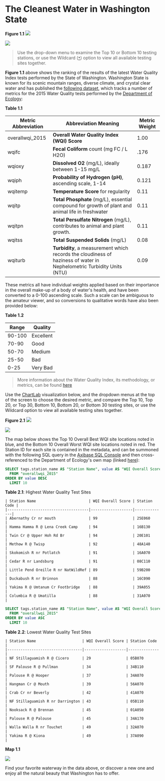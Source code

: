 The Cleanest Water in Washington State
===

**Figure 1.1**
![](Images/WQI_1.0.png)

[![](Images/button.png)](https://apps.axibase.com/chartlab/89c8183d/2/#fullscreen)

> Use the drop-down menu to examine the Top 10 or Bottom 10 testing stations, or use the Wildcard ([`*`](https://axibase.com/products/axibase-time-series-database/visualization/widgets/configuring-the-widgets/))
option to view all available testing sites together. 


**Figure 1.1** above shows the ranking of the results of the latest Water Quality Index tests performed by the State of Washington.
Washington State is known for its scenic mountain ranges, diverse climate, and crystal clear water and has 
published the [following dataset](https://catalog.data.gov/dataset/annual-2015-water-quality-index-data), which tracks
a number of metrics for the 2015 Water Quality tests performed by the [Department of Ecology](http://www.ecy.wa.gov/):

**Table 1.1**

| Metric Abbreviation | Abbreviation Meaning | Metric Weight |
|---------------------|----------------------|---------------|
| overallwqi_2015 | **Overall Water Quality Index (WQI) Score** | 1.00 |
| wqifc | **Fecal Coliform** count (mg FC / L H2O) | .176 |
| wqioxy | **Dissolved O2** (mg/L), ideally between 1-15 mg/L| 0.187 | 
| wqiph | **Probability of Hydrogen (pH)**, ascending scale, 1-14 | 0.121 |
| wqitemp | **Temperature Score** for regularity |  0.11 |
| wqitp | **Total Phosphate** (mg/L), essential compound for growth of plant and animal life in freshwater | 0.11 |
| wqitpn | **Total Persulfate Nitrogen** (mg/L), contributes to animal and plant growth. | 0.11 |
| wqitss | **Total Suspended Solids** (mg/L) | 0.08 |
| wqiturb | **Turbidity**, a measurement which records the cloudiness of haziness of water in Nephelometric Turbidity Units (NTU) | 0.09 |

These metrics all have individual weights applied based on their importance in the overall make-up of a body of water's health,
and have been converted to a 0-100 ascending scale. Such a scale can be ambiguous to the amateur viewer, and so 
conversions to qualitative words have also been provided below:

**Table 1.2**

| Range | Quality |
|-------|---------|
| 90-100 | Excellent |
| 70-90 | Good |
| 50-70 | Medium |
| 25-50 | Bad |
| 0-25 | Very Bad |

>More information about the Water Quality Index, its methodology, or metrics, can be found [here](https://www.water-research.net/)

Use the [ChartLab](https://apps.axibase.com) visualization below, and the dropdown menus at the top of the screen to choose the desired metric, and compare
the Top 10, Top 20, or Top 30, Bottom 10, Bottom 20, or Bottom 30 testing sites, or use the Wildcard option to view all 
available testing sites together.


**Figure 2.1**
![](Images/WQI_2.0.png)

[![](Images/button.png)](https://apps.axibase.com/chartlab/89c8183d/5/#fullscreen)

The map below shows the Top 10 Overall Best WQI site locations noted in blue, and the Bottom 10 Overall Worst WQI site locations
noted in red. The Station ID for each site is contained in the metadata, and can be summoned with the following SQL
query in the [Axibase SQL Console](https://github.com/axibase/atsd/tree/master/sql#overview) and then cross-referenced
to the Department of Ecology's own map (linked [here](https://fortress.wa.gov/ecy/eap/riverwq/regions/state_ContTemp.asp)):


```sql
SELECT tags.station_name AS "Station Name", value AS "WQI Overall Score", tags.station AS "Station Code"
  FROM "overallwqi_2015"
ORDER BY value DESC
  LIMIT 10
```

**Table 2.1**: Highest Water Quality Test Sites

```ls
| Station Name                        | WQI Overall Score | Station Code | 
|-------------------------------------|-------------------|--------------| 
| Abernathy Cr nr mouth               | 99                | 25E060       | 
| Hamma Hamma R @ Lena Creek Camp     | 94                | 16B130       | 
| Twin Cr @ Upper Hoh Rd Br           | 94                | 20E101       | 
| Methow R @ Twisp                    | 92                | 48A140       | 
| Skokomish R nr Potlatch             | 91                | 16A070       | 
| Cedar R nr Landsburg                | 91                | 08C110       | 
| Little Pend Oreille R nr NatWildRef | 89                | 59B200       | 
| Duckabush R nr Brinnon              | 88                | 16C090       | 
| Yakima R @ Umtanum Cr Footbridge    | 88                | 39A055       | 
| Columbia R @ Umatilla               | 88                | 31A070       | 
```

```sql
SELECT tags.station_name AS "Station Name", value AS "WQI Overall Score", tags.station AS "Station Code"
  FROM "overallwqi_2015"
ORDER BY value ASC
  LIMIT 10
```

**Table 2.2**: Lowest Water Quality Test Sites

```ls
| Station Name                     | WQI Overall Score | Station Code | 
|----------------------------------|-------------------|--------------| 
| NF Stillaguamish R @ Cicero      | 29                | 05B070       | 
| SF Palouse R @ Pullman           | 34                | 34B110       | 
| Palouse R @ Hooper               | 37                | 34A070       | 
| Hangman Cr @ Mouth               | 39                | 56A070       | 
| Crab Cr nr Beverly               | 42                | 41A070       | 
| NF Stillaguamish R nr Darrington | 43                | 05B110       | 
| Nooksack R @ Brennan             | 45                | 01A050       | 
| Palouse R @ Palouse              | 45                | 34A170       | 
| Walla Walla R nr Touchet         | 49                | 32A070       | 
| Yakima R @ Kiona                 | 49                | 37A090       | 
```

**Map 1.1**

![](Images/WQI_Map.png)

Find your favorite waterway in the data above, or discover a new one and enjoy all the natural beauty
that Washington has to offer.
